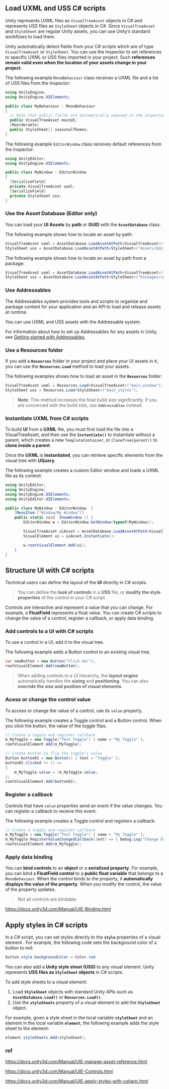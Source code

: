 ## Load UXML and USS C# scripts
Unity represents UXML files as `VisualTreeAsset` objects in C# and represents USS files as `StyleSheet` objects in C#. Since `VisualTreeAsset` and `StyleSheet` are regular Unity assets, you can use Unity’s standard workflows to load them.

Unity automatically detect fields from your C# scripts
 which are of type `VisualTreeAsset` or `StyleSheet`. You can use the Inspector
 to set references to specific UXML or USS files imported in your project. Such **references remain valid even when the location of your assets change in your project**.


The following example `MonoBehaviour` class receives a UXML file and a list of USS files from the Inspector:

```csharp
using UnityEngine;
using UnityEngine.UIElements;

public class MyBehaviour : MonoBehaviour
{
  // Note that public fields are automatically exposed in the Inspector
  public VisualTreeAsset mainUI;
  [Reorderable]
  public StyleSheet[] seasonalThemes;
}
```


The following example `EditorWindow` class receives default references from the Inspector:

```csharp
using UnityEditor;
using UnityEngine.UIElements;

public class MyWindow : EditorWindow
{
  [SerializeField]
  private VisualTreeAsset uxml;
  [SerializeField]
  private StyleSheet uss;
}
```

### Use the Asset Database (Editor only)
You can load your **UI Assets** by **path** or **GUID** with the **`AssetDatabase`** class.

The following example shows how to locate an asset by path:

```csharp
VisualTreeAsset uxml = AssetDatabase.LoadAssetAtPath<VisualTreeAsset>("Assets/Editor/main_window.uxml");
StyleSheet uss = AssetDatabase.LoadAssetAtPath<StyleSheet>("Assets/Editor/main_styles.uss");
```

The following example shows how to locate an asset by path from a package:

```csharp
VisualTreeAsset uxml = AssetDatabase.LoadAssetAtPath<VisualTreeAsset>("Packages/<name-of-the-package>/main_window.uxml");
StyleSheet uss = AssetDatabase.LoadAssetAtPath<StyleSheet>("Packages/<name-of-the-package>/main_styles.uss");
```

### Use Addressables
The Addressables system provides tools and scripts to organize and package content for your application and an API to load and release assets at runtime.

You can use UXML and USS assets with the Addressable system.

For information about how to set up Addressables for any assets in Unity, see [Getting started with Addressables](https://docs.unity3d.com/Packages/com.unity.addressables@1.19/manual/AddressableAssetsGettingStarted.html).


### Use a Resources folder
If you add a **`Resources`** folder in your project and place your UI assets in it, you can use the **`Resources.Load`** method to load your assets.

The following examples shows how to load an asset in the **`Resources`** folder:
```cs
VisualTreeAsset uxml = Resources.Load<VisualTreeAsset>("main_window");
StyleSheet uss = Resources.Load<StyleSheet>("main_styles");
```

> **Note**: This method increases the final build size significantly. If you are concerned with the build size, use **`Addressables`** instead.


### Instantiate UXML from C# scripts
To build **UI** from a **UXML** file, you must first load the file into a VisualTreeAsset, and then use the **`Instantiate()`** to instantiate without a parent, which creates a new `TemplateContainer`, or `CloneTree(parent))` to **clone inside a parent**.

Once the **UXML** is **instantiated**, you can retrieve specific elements from the visual tree with **UQuery**.


The following example creates a custom Editor window and loads a UXML file as its content:

```csharp
using UnityEditor;
using UnityEngine;
using UnityEngine.UIElements;
using UnityEditor.UIElements;

public class MyWindow : EditorWindow  {
    [MenuItem ("Window/My Window")]
    public static void  ShowWindow () {
        EditorWindow w = EditorWindow.GetWindow(typeof(MyWindow));

        VisualTreeAsset uiAsset = AssetDatabase.LoadAssetAtPath<VisualTreeAsset>("Assets/MyWindow.uxml");
        VisualElement ui = uiAsset.Instantiate();

        w.rootVisualElement.Add(ui);
    }
}
```


## Structure UI with C# scripts

Technical users can define the layout of the **UI** directly in C# scripts.

> You can define the **look of controls** in a **USS** file, or **modify the style properties** of the control in your C# script.

Controls are interactive and represent a value that you can change. For example, a **FloatField** represents a float value. You can create C# scripts to change the value of a control, register a callback, or apply data binding.


### Add controls to a UI with C# scripts
To use a control in a UI, add it to the visual tree.

The following example adds a Button control to an existing visual tree.
```cs
var newButton = new Button("Click me!");
rootVisualElement.Add(newButton);
```

> When adding controls to a UI hierarchy, the **layout engine** automatically handles the **sizing** and **positioning**. You can also **override the size and position of visual elements**.

### Acess or change the control value

To access or change the value of a control, use its `value` property.


The following example creates a Toggle control and a Button control. When you click the button, the value of the toggle flips.

```csharp
// Create a toggle and register callback
m_MyToggle = new Toggle("Test Toggle") { name = "My Toggle" };
rootVisualElement.Add(m_MyToggle);

// Create button to flip the toggle's value
Button button01 = new Button() { text = "Toggle" };
button01.clicked += () =>
{
    m_MyToggle.value = !m_MyToggle.value;
};
rootVisualElement.Add(button01);
```

### Register a callback
Controls that have `value` properties send an event if the value changes. You can register a callback to receive this event.

The following example creates a Toggle control and registers a callback:

```csharp
// Create a toggle and register callback
m_MyToggle = new Toggle("Test Toggle") { name = "My Toggle" };
m_MyToggle.RegisterValueChangedCallback((evt) => { Debug.Log("Change Event received"); });
rootVisualElement.Add(m_MyToggle);
```

### Apply data binding
You can **bind controls** to an **object** or a **serialized property**. 
For example, you can bind a **FloatField control** to a **public float variable** that belongs to a `MonoBehaviour`. When the control binds to the property, it **automatically displays the value of the property**. When you modify the control, the value of the property updates.


> Not all controls are bindable. 

https://docs.unity3d.com/Manual/UIE-Binding.html


## Apply styles in C# scripts

In a C# script, you can set styles directly to the **`style`** properties of a visual element
. For example, the following code sets the background color of a button to red:

```cs
button.style.backgroundColor = Color.red
```

You can also add a **Unity style sheet (USS)** to any visual element. Unity represents **USS files as `StyleSheet` objects** in C# scripts.

To add style sheets to a visual element:

1.  Load **`StyleSheet`** objects with standard Unity APIs such as **`AssetDatabase.Load()`** or **`Resources.Load()`**.
2.  Use the **`styleSheets`** property of a visual element to add the **`StyleSheet`** object.

For example, given a style sheet in the local variable **`styleSheet`** and an element in the local variable **`element`**, the following example adds the style sheet to the element:

```csharp
element.styleSheets.Add(styleSheet);
```



### ref 
https://docs.unity3d.com/Manual/UIE-manage-asset-reference.html

https://docs.unity3d.com/Manual/UIE-Controls.html

https://docs.unity3d.com/Manual/UIE-apply-styles-with-csharp.html



